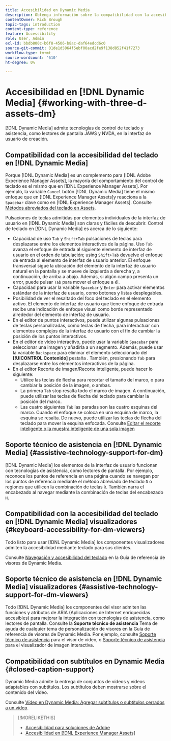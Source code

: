 ```yaml
---
title: Accesibilidad en Dynamic Media
description: Obtenga información sobre la compatibilidad con la accesibilidad en los visores de Dynamic Media y Dynamic Media.
contentOwner: Rick Brough
topic-tags: introduction
content-type: reference
feature: Accessibility
role: User, Admin
exl-id: bbdb800c-b6f8-4506-b8ac-daf64edcd6c0
source-git-commit: 01de1d5064f5ebf00acd2fe9f138d852f41f7273
workflow-type: tm+mt
source-wordcount: '610'
ht-degree: 0%

---
```


# Accesibilidad en [!DNL Dynamic Media] {#working-with-three-d-assets-dm}

[!DNL Dynamic Media] admite tecnologías de control de teclado y asistencia, como lectores de pantalla JAWS y NVDA, en la interfaz de usuario de creación.

## Compatibilidad con la accesibilidad del teclado en [!DNL Dynamic Media]

Porque [!DNL Dynamic Media] es un complemento para [!DNL Adobe Experience Manager Assets], la mayoría del comportamiento del control de teclado es el mismo que en [!DNL Experience Manager Assets]. Por ejemplo, la variable `Cancel` botón [!DNL Dynamic Media] tiene el mismo enfoque que en [!DNL Experience Manager Assets]y reacciona a la `Spacebar` clave como en [!DNL Experience Manager Assets]. Consulte [Métodos abreviados del teclado en Assets](/help/assets/accessibility.md#keyboard-shortcuts).

Pulsaciones de teclas admitidas por elementos individuales de la interfaz de usuario en [!DNL Dynamic Media] son claras y fáciles de descubrir. Control de teclado en [!DNL Dynamic Media] es acerca de lo siguiente:

* Capacidad de uso `Tab` y `Shift+Tab` pulsaciones de teclas para desplazarse entre los elementos interactivos de la página.
Uso `Tab` avanza el enfoque de entrada al siguiente elemento de interfaz de usuario en el orden de tabulación; using `Shift+Tab` devuelve el enfoque de entrada al elemento de interfaz de usuario anterior.
El enfoque transversal sigue la ubicación del elemento de la interfaz de usuario natural en la pantalla y se mueve de izquierda a derecha y, a continuación, de arriba a abajo. Además, si algún campo presenta un error, puede pulsar `Tab` para mover el enfoque a él.
* Capacidad para usar la variable `Spacebar` y `Enter` para activar elementos estándar de la interfaz de usuario, como botones y listas desplegables.
* Posibilidad de ver el resaltado del foco del teclado en el elemento activo. El elemento de interfaz de usuario que tiene enfoque de entrada recibe una indicación de enfoque visual como borde representado alrededor del elemento de interfaz de usuario.
* En el editor de puntos interactivos, puede utilizar algunas pulsaciones de teclas personalizadas, como teclas de flecha, para interactuar con elementos complejos de la interfaz de usuario con el fin de cambiar la posición de los puntos interactivos.
* En el editor de vídeo interactivo, puede usar la variable `Spacebar` para seleccionar una imagen y añadirla a un segmento. Además, puede usar la variable `Backspace` para eliminar el elemento seleccionado del **[!UICONTROL Contenido]** pestaña . También, presionando `Tab` para desplazarse entre los elementos interactivos de la página.
* En el editor Recorte de imagen/Recorte inteligente, puede hacer lo siguiente:
   * Utilice las teclas de flecha para recortar el tamaño del marco, o para cambiar la posición de la imagen, o ambas.
   * La primera `Tab` stop resalta todo el marco de imagen. A continuación, puede utilizar las teclas de flecha del teclado para cambiar la posición del marco.
   * Las cuatro siguientes `Tab` las paradas son las cuatro esquinas del marco. Cuando el enfoque se coloca en una esquina de marco, la esquina se resalta. De nuevo, puede utilizar las teclas de flecha del teclado para mover la esquina enfocada.
Consulte [Editar el recorte inteligente o la muestra inteligente de una sola imagen](/help/assets/image-profiles.md#editing-the-smart-crop-or-smart-swatch-of-a-single-image)

<!-- Keyboarding is the same because Dynamic Media is using the same UI library (Coral 3 (AEM 6.5) or Coral Spectrum (in Skyline)) as entire AEM Assets.  -->

<!-- In the Hotspot editor, Dynamic Media lets you use arrow keys to control the position of a hot spot. See [Carousel Banners](/help/assets/dynamic-media/carousel-banners.md##adding-hotspots-or-image-maps-to-an-image-banner) or [Interactive Images](/help/assets/dynamic-media/interactive-images.md#adding-hotspots-to-an-image-banner)  -->

<!-- I think we should definitely mention this in the DM-specific area of documentation for keyboard support. -->

<!-- I would not get into much of details of specific keyboard support logic of these editors. One of the reasons - chances are that accessibility support will receive Phase2-like attention, with more holistic approach. -->

## Soporte técnico de asistencia en [!DNL Dynamic Media] {#assistive-technology-support-for-dm}

[!DNL Dynamic Media] los elementos de la interfaz de usuario funcionan con tecnologías de asistencia, como lectores de pantalla. Por ejemplo, reconoce los puntos de referencia en una página cuando se navegan por los puntos de referencia mediante el método abreviado de teclado `D` o regiones que utilicen la combinación de teclas `R`. También narra el encabezado al navegar mediante la combinación de teclas del encabezado `H`.

## Compatibilidad con la accesibilidad del teclado en [!DNL Dynamic Media] visualizadores {#keyboard-accessibility-for-dm-viewers}

Todo listo para usar [!DNL Dynamic Media] los componentes visualizadores admiten la accesibilidad mediante teclado para sus clientes.

Consulte [Navegación y accesibilidad del teclado](https://experienceleague.adobe.com/docs/dynamic-media-developer-resources/library/c-keyboard-accessibility.html) en la Guía de referencia de visores de Dynamic Media.

## Soporte técnico de asistencia en [!DNL Dynamic Media] visualizadores {#assistive-technology-support-for-dm-viewers}

Todo [!DNL Dynamic Media] los componentes del visor admiten las funciones y atributos de ARIA (Aplicaciones de Internet enriquecidas accesibles) para mejorar la integración con tecnologías de asistencia, como lectores de pantalla.
Consulte la **Soporte técnico de asistencia** Tema de ayuda de cualquier tema de personalización de visores en la Guía de referencia de visores de Dynamic Media. Por ejemplo, consulte [Soporte técnico de asistencia](https://experienceleague.adobe.com/docs/dynamic-media-developer-resources/library/viewers-aem-assets-dmc/video/r-html5-video-viewer-20-assistive.html) para el visor de vídeo, o [Soporte técnico de asistencia](https://experienceleague.adobe.com/docs/dynamic-media-developer-resources/library/viewers-for-aem-assets-only/interactive-images/c-html5-aem-interactive-image-assistive.html#viewers-for-aem-assets-only) para el visualizador de imagen interactiva.

## Compatibilidad con subtítulos en Dynamic Media {#closed-caption-support}

Dynamic Media admite la entrega de conjuntos de vídeos y vídeos adaptables con subtítulos. Los subtítulos deben mostrarse sobre el contenido del vídeo.

Consulte [Vídeo en Dynamic Media: Agregar subtítulos o subtítulos cerrados a un vídeo](/help/assets/video.md#adding-captions-to-video).

>[!MORELIKETHIS]
>
>* [Accesibilidad para soluciones de Adobe](https://www.adobe.com/accessibility.html)
>* [Accesibilidad en [!DNL Experience Manager Assets]](/help/assets/accessibility.md)

